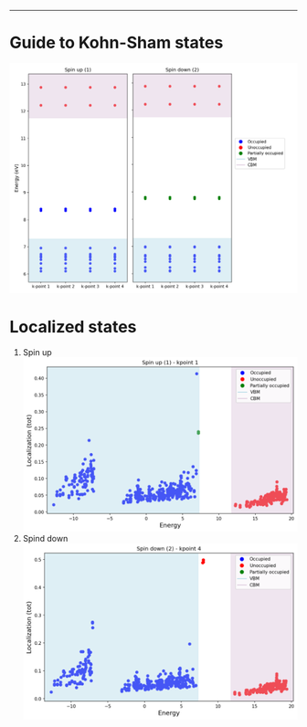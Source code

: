 ---
# Guide to Kohn-Sham states
![Alt text](https://github.com/JosephPVera/Investigation-cBN/blob/main/DFT%20calculations/Point-defects/PBE/screnning-defects/Guide/images/guide.png)

# Localized states
1. Spin up
![Alt text](https://github.com/JosephPVera/Investigation-cBN/blob/main/DFT%20calculations/Point-defects/PBE/screnning-defects/Guide/images/Spin_up-kpoint_1.png)
2. Spind down
![Alt text](https://github.com/JosephPVera/Investigation-cBN/blob/main/DFT%20calculations/Point-defects/PBE/screnning-defects/Guide/images/Spin_down-kpoint_4.png)
